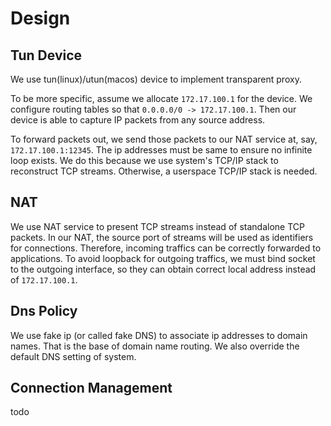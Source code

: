 # Design
## Tun Device
We use tun(linux)/utun(macos) device to implement transparent proxy. 

To be more specific, assume we allocate `172.17.100.1` for the device.
We configure routing tables so that `0.0.0.0/0 -> 172.17.100.1`. Then our
device is able to capture IP packets from any source address. 

To forward packets out, we send those packets to our NAT service at, say, 
`172.17.100.1:12345`. The ip addresses must be same to ensure no infinite loop
exists. We do this because we use system's TCP/IP stack to reconstruct TCP streams.
Otherwise, a userspace TCP/IP stack is needed.

## NAT
We use NAT service to present TCP streams instead of standalone TCP packets.
In our NAT, the source port of streams will be used as identifiers for connections.
Therefore, incoming traffics can be correctly forwarded to applications. To avoid
loopback for outgoing traffics, we must bind socket to the outgoing interface, so they
can obtain correct local address instead of `172.17.100.1`.

## Dns Policy
We use fake ip (or called fake DNS) to associate ip addresses to domain names.
That is the base of domain name routing. We also override the default DNS setting of
system.

## Connection Management
todo